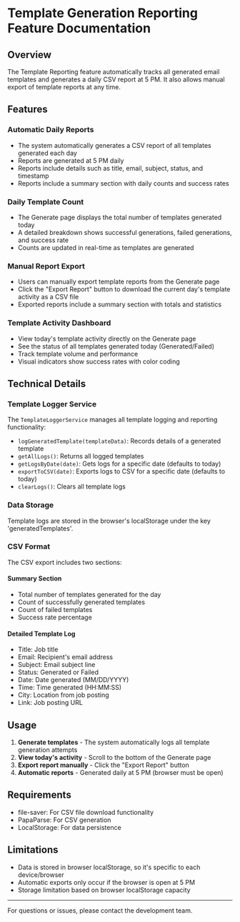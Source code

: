 # Template Generation Reporting Feature Documentation

## Overview
The Template Reporting feature automatically tracks all generated email templates and generates a daily CSV report at 5 PM. It also allows manual export of template reports at any time.

## Features

### Automatic Daily Reports
- The system automatically generates a CSV report of all templates generated each day
- Reports are generated at 5 PM daily
- Reports include details such as title, email, subject, status, and timestamp
- Reports include a summary section with daily counts and success rates

### Daily Template Count
- The Generate page displays the total number of templates generated today
- A detailed breakdown shows successful generations, failed generations, and success rate
- Counts are updated in real-time as templates are generated

### Manual Report Export
- Users can manually export template reports from the Generate page
- Click the "Export Report" button to download the current day's template activity as a CSV file
- Exported reports include a summary section with totals and statistics

### Template Activity Dashboard
- View today's template activity directly on the Generate page
- See the status of all templates generated today (Generated/Failed)
- Track template volume and performance
- Visual indicators show success rates with color coding

## Technical Details

### Template Logger Service
The `TemplateLoggerService` manages all template logging and reporting functionality:

- `logGeneratedTemplate(templateData)`: Records details of a generated template
- `getAllLogs()`: Returns all logged templates
- `getLogsByDate(date)`: Gets logs for a specific date (defaults to today)
- `exportToCSV(date)`: Exports logs to CSV for a specific date (defaults to today)
- `clearLogs()`: Clears all template logs

### Data Storage
Template logs are stored in the browser's localStorage under the key 'generatedTemplates'.

### CSV Format
The CSV export includes two sections:

#### Summary Section
- Total number of templates generated for the day
- Count of successfully generated templates
- Count of failed templates
- Success rate percentage

#### Detailed Template Log
- Title: Job title
- Email: Recipient's email address
- Subject: Email subject line
- Status: Generated or Failed
- Date: Date generated (MM/DD/YYYY)
- Time: Time generated (HH:MM:SS)
- City: Location from job posting
- Link: Job posting URL

## Usage

1. **Generate templates** - The system automatically logs all template generation attempts
2. **View today's activity** - Scroll to the bottom of the Generate page
3. **Export report manually** - Click the "Export Report" button
4. **Automatic reports** - Generated daily at 5 PM (browser must be open)

## Requirements
- file-saver: For CSV file download functionality
- PapaParse: For CSV generation
- LocalStorage: For data persistence

## Limitations
- Data is stored in browser localStorage, so it's specific to each device/browser
- Automatic exports only occur if the browser is open at 5 PM
- Storage limitation based on browser localStorage capacity

---

For questions or issues, please contact the development team. 